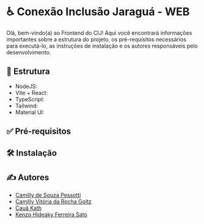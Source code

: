 # ♿ Conexão Inclusão Jaraguá - WEB

Olá, bem-vindo(a) ao Frontend do CIJ! Aqui você encontrará informações importantes sobre a estrutura do projeto, os pré-requisitos necessários para executá-lo, as instruções de instalação e os autores responsáveis pelo desenvolvimento.

## 🧱 Estrutura

<!--Preencher as versões-->

* NodeJS: 
* Vite + React:
* TypeScript:
* Tailwind:
* Material UI:

## ✅ Pré-requisitos

## 🛠 Instalação

## ✍ Autores

* <a href='https://github.com/pessotticamilly'>Camilly de Souza Pessotti<a/>
* <a href='https://github.com/VitoriaCamilly'>Camilly Vitória da Rocha Goltz<a/>
* <a href='https://github.com/CauaKath'>Cauã Kath<a/>
* <a href='https://github.com/Kenzohfs'>Kenzo Hideaky Ferreira Sato<a/>

